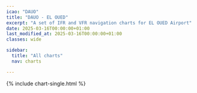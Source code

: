 ```yaml
---
icao: "DAUO"
title: "DAUO - EL OUED"
excerpt: "A set of IFR and VFR navigation charts for EL OUED Airport"
date: 2025-03-16T00:00:00+01:00
last_modified_at: 2025-03-16T00:00:00+01:00
classes: wide

sidebar:
  title: "All charts"
  nav: charts

---
```


{% include chart-single.html %}